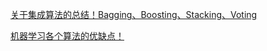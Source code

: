 
[关于集成算法的总结！Bagging、Boosting、Stacking、Voting](https://www.toutiao.com/article/7279982764651315771/)

[机器学习各个算法的优缺点！](https://www.toutiao.com/article/7279734452081902138/)
